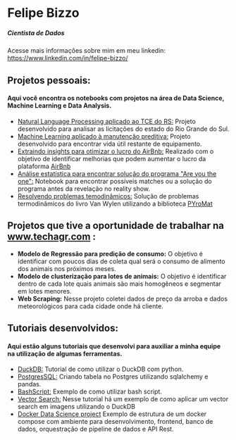 # Felipe Bizzo
##### Cientista de Dados

Acesse mais informações sobre mim em meu linkedin: <https://www.linkedin.com/in/felipe-bizzo/>

## Projetos pessoais:
#### Aqui você encontra os notebooks com projetos na área de Data Science, Machine Learning e Data Analysis.
* [Natural Language Processing aplicado ao TCE do RS:](https://github.com/felipbizz/portfolio_projects/tree/main/analise_licitacao_TCE_RS) Projeto desenvolvido para analisar as licitações do estado do Rio Grande do Sul.
* [Machine Learning aplicado à manutenção preditiva:](https://github.com/felipbizz/project_portfolio/tree/main/predictive_maintenance) Projeto desenvolvido para encontrar vida útil restante de equipamento.
* [Extraindo insights para otimizar o lucro do AirBnb:](https://github.com/felipbizz/project_portfolio/tree/main/analise_airbnb) Realizado com o objetivo de identificar melhorias que podem aumentar o lucro da plataforma [AirBnb](https://www.airbnb.com.br/)
* [Análise estatística para encontrar solução do programa "Are you the one":](https://github.com/felipbizz/project_portfolio/tree/main/areYouTheOne_solver) Notebook para encontrar possíveis matches ou a solução do programa antes da revelação no reality show.
* [Resolvendo problemas temodinâmicos:](https://github.com/felipbizz/project_portfolio/tree/main/exercicios_sistemas_termicos) Solução de problemas termodinâmicos do livro Van Wylen utilizando a biblioteca [PYroMat](http://www.pyromat.org/)


## Projetos que tive a oportunidade de trabalhar na www.techagr.com :
* **Modelo de Regressão para predição de consumo:** O objetivo é identificar com poucos dias de coleta qual será o consumo de alimento dos animais nos próximos meses.
* **Modelo de clusterização para lotes de animais:** O objetivo é identificar dentro de cada lote quais animais são mais homogêneos e segmentar em lotes menores.
* **Web Scraping:** Nesse projeto coletei dados de preço da arroba e dados meteorológicos para cada cidade onde há cliente.

## Tutoriais desenvolvidos:
#### Aqui estão alguns tutoriais que desenvolvi para auxiliar a minha equipe na utilização de algumas ferramentas.
* [DuckDB:](https://github.com/felipbizz/exemplo_duckdb) Tutorial de como utilizar o DuckDB com python.
* [PostgresSQL:](https://github.com/felipbizz/exemplo_postgres/blob/main/pandas_pg_creating_table.ipynb) Criando tabela no Postgres utilizando sqlalchemy e pandas.
* [BashScript:](https://github.com/felipbizz/exemplo_bash_script) Exemplo de como utilizar bash script.
* [Vector Search:](https://github.com/felipbizz/exemplo_vector_image_search) Nesse tutorial há um exemplo de como aplicar um vector search em imagens utilizando o DuckDB
* [Docker Data Science project](https://github.com/felipbizz/endtoend-project/) Exemplo de estrutura de um docker compose com ambiente para desenvolvimento, frontend, banco de dados, orquestração de pipeline de dados e API Rest.
